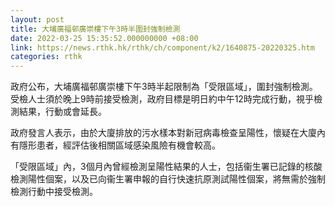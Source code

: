 ```yaml
---
layout: post
title: 大埔廣福邨廣崇樓下午3時半圍封強制檢測
date: 2022-03-25 15:35:52.000000000 +08:00
link: https://news.rthk.hk/rthk/ch/component/k2/1640875-20220325.htm
categories: rthk
---
```


政府公布，大埔廣福邨廣崇樓下午3時半起限制為「受限區域」，圍封強制檢測。受檢人士須於晚上9時前接受檢測，政府目標是明日約中午12時完成行動，視乎檢測結果，行動或會延長。
 
政府發言人表示，由於大廈排放的污水樣本對新冠病毒檢查呈陽性，懷疑在大廈內有隱形患者，經評估後相關區域感染風險有機會較高。
 
「受限區域」內，3個月內曾經檢測呈陽性結果的人士，包括衞生署已記錄的核酸檢測陽性個案，以及已向衞生署申報的自行快速抗原測試陽性個案，將無需於強制檢測行動中接受檢測。
